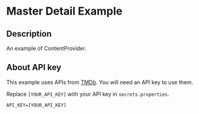 # Master Detail Example

## Description

An example of ContentProvider.

## About API key

This example uses APIs from [TMDb](https://www.themoviedb.org/documentation/api). You will need an API key to use them. 

Replace `[YOUR_API_KEY]` with your API key in `secrets.properties`. 
```
API_KEY=[YOUR_API_KEY]
```
